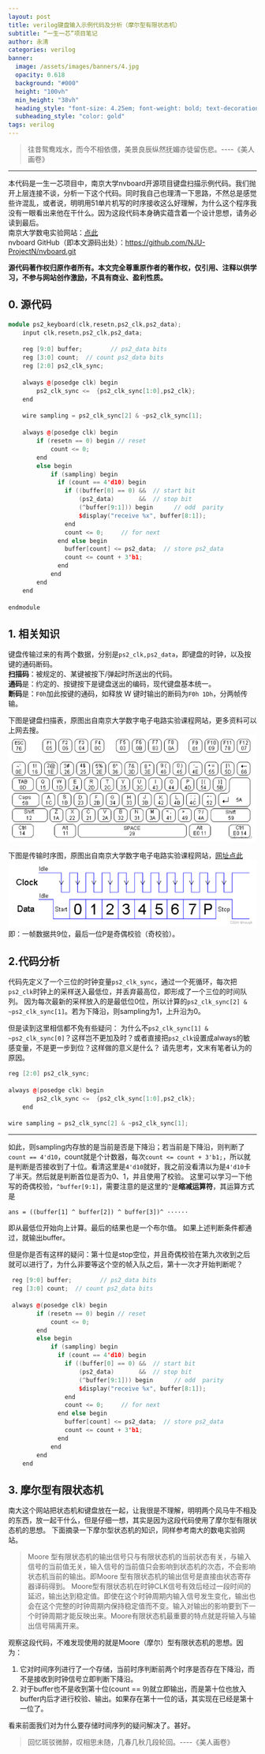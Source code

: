 ```yaml
---
layout: post
title: verilog键盘输入示例代码及分析（摩尔型有限状态机）
subtitle: “一生一芯”项目笔记
author: 永清
categories: verilog
banner:
  image: /assets/images/banners/4.jpg
  opacity: 0.618
  background: "#000"
  height: "100vh"
  min_height: "38vh"
  heading_style: "font-size: 4.25em; font-weight: bold; text-decoration: underline"
  subheading_style: "color: gold"
tags: verilog
---
```


> 往昔鸳鸯戏水，而今不相依偎，美景良辰纵然抚媚亦徒留伤悲。----《美人画卷》

---

本代码是一生一芯项目中，南京大学nvboard开源项目键盘扫描示例代码。我们抛开上层连接不谈，分析一下这个代码。同时我自己也理清一下思路，不然总是感觉些许混乱，或者说，明明用51单片机写的时序接收这么好理解，为什么这个程序我没有一眼看出来他在干什么。因为这段代码本身确实蕴含着一个设计思想，请务必读到最后。<br>
南京大学数电实验网站：[点此](https://nju-projectn.github.io/dlco-lecture-note/index.html)<br>
nvboard GitHub（即本文源码出处）：https://github.com/NJU-ProjectN/nvboard.git

**源代码著作权归原作者所有。本文完全尊重原作者的著作权，仅引用、注释以供学习，不参与网站创作激励，不具有商业、盈利性质。**

## 0. 源代码

```cpp
module ps2_keyboard(clk,resetn,ps2_clk,ps2_data);
    input clk,resetn,ps2_clk,ps2_data;

    reg [9:0] buffer;        // ps2_data bits
    reg [3:0] count;  // count ps2_data bits
    reg [2:0] ps2_clk_sync;

    always @(posedge clk) begin
        ps2_clk_sync <=  {ps2_clk_sync[1:0],ps2_clk};
    end

    wire sampling = ps2_clk_sync[2] & ~ps2_clk_sync[1];

    always @(posedge clk) begin
        if (resetn == 0) begin // reset
            count <= 0;
        end
        else begin
            if (sampling) begin
              if (count == 4'd10) begin
                if ((buffer[0] == 0) &&  // start bit
                    (ps2_data)       &&  // stop bit
                    (^buffer[9:1])) begin      // odd  parity
                    $display("receive %x", buffer[8:1]);
                end
                count <= 0;     // for next
              end else begin
                buffer[count] <= ps2_data;  // store ps2_data
                count <= count + 3'b1;
              end
            end
        end
    end

endmodule
```

## 1. 相关知识

键盘传输过来的有两个数据，分别是`ps2_clk,ps2_data`，即键盘的时钟，以及按键的通码断码。<br>
**扫描码**：被规定的、某键被按下/弹起时所送出的代码。<br>
**通码**是：约定的、按键按下是键盘送出的编码，现代键盘基本统一。<br>
**断码**是：`F0h`加此按键的通码，如释放 W 键时输出的断码为`F0h 1Dh`，分两帧传输。<br>

下图是键盘扫描表，原图出自南京大学数字电子电路实验课程网站，更多资料可以上网去搜。
![键盘扫描码](/assets/images/6/1.png)

下图是传输时序图，原图出自南京大学数字电子电路实验课程网站，[网址点此](https://nju-projectn.github.io/dlco-lecture-note/exp/07.html)
![传输](/assets/images/6/2.png)
即：一帧数据共9位，最后一位P是奇偶校验（奇校验）。

## 2.代码分析
代码先定义了一个三位的时钟变量`ps2_clk_sync`，通过一个死循环，每次把`ps2_clk`时钟上的采样送入最低位，并丢弃最高位，即形成了一个三位的时间队列。
因为每次最新的采样放入的是最低位0位，所以计算的`ps2_clk_sync[2] & ~ps2_clk_sync[1]`。若为下降沿，则sampling为1，上升沿为0。

但是读到这里相信都不免有些疑问：
为什么不`ps2_clk_sync[1] & ~ps2_clk_sync[0]`？这样岂不更加及时？或者直接把`ps2_clk`设置成always的敏感变量，不是更一步到位？这样做的意义是什么？
请先思考，文末有笔者认为的原因。
```cpp
reg [2:0] ps2_clk_sync;

always @(posedge clk) begin
        ps2_clk_sync <=  {ps2_clk_sync[1:0],ps2_clk};
    end
    
wire sampling = ps2_clk_sync[2] & ~ps2_clk_sync[1];
```
---
如此，则sampling内存放的是当前是否是下降沿；若当前是下降沿，则判断了`count == 4'd10`，count就是个计数器，每次`count <= count + 3'b1;`，所以就是判断是否接收到了十位。看清这里是`4'd10`就好，我之前没看清以为是`4'd10`卡了半天。然后就是判断首位是否为0、1，并且使用了校验。
这里可以学习一下他写的奇偶校验，`^buffer[9:1]`，需要注意的是这里的`^`是**缩减运算符**，其运算方式是
```dark
ans = ((buffer[1] ^ buffer[2]) ^ buffer[3])^ ······
```
即从最低位开始向上计算。最后的结果也是一个布尔值。
如果上述判断条件都通过，就输出buffer。

但是你是否有这样的疑问：第十位是stop空位，并且奇偶校验在第九次收到之后就可以进行了，为什么非要等这个空的帧入队之后，第十一次才开始判断呢？
```cpp
 reg [9:0] buffer;        // ps2_data bits
 reg [3:0] count;  // count ps2_data bits

 always @(posedge clk) begin
        if (resetn == 0) begin // reset
            count <= 0;
        end
        else begin
            if (sampling) begin
              if (count == 4'd10) begin
                if ((buffer[0] == 0) &&  // start bit
                    (ps2_data)       &&  // stop bit
                    (^buffer[9:1])) begin      // odd  parity
                    $display("receive %x", buffer[8:1]);
                end
                count <= 0;     // for next
              end else begin
                buffer[count] <= ps2_data;  // store ps2_data
                count <= count + 3'b1;
              end
            end
        end
    end

```

## 3. 摩尔型有限状态机
南大这个网站把状态机和键盘放在一起，让我很是不理解，明明两个风马牛不相及的东西，放一起干什么，但是仔细一想，其实是因为这段代码使用了摩尔型有限状态机的思想。
下面摘录一下摩尔型状态机的知识，同样参考南大的数电实验网站。
> Moore 型有限状态机的输出信号只与有限状态机的当前状态有关，与输入信号的当前值无关，输入信号的当前值只会影响到状态机的次态，不会影响状态机当前的输出。即Moore 型有限状态机的输出信号是直接由状态寄存器译码得到。 Moore型有限状态机在时钟CLK信号有效后经过一段时间的延迟，输出达到稳定值。即使在这个时钟周期内输入信号发生变化，输出也会在这个完整的时钟周期内保持稳定值而不变。输入对输出的影响要到下一个时钟周期才能反映出来。Moore有限状态机最重要的特点就是将输入与输出信号隔离开来。
> 
观察这段代码，不难发现使用的就是Moore（摩尔）型有限状态机的思想。因为：
1. 它对时间序列进行了一个存储，当前时序判断前两个时序是否存在下降沿，而不是接收到时钟信号立即判断下降沿。
2. 对于buffer也不是收到第十位(count == 9)就立即输出，而是第十位也放入buffer内后才进行校验、输出。如果存在第十一位的话，其实现在已经是第十一位了。

看来前面我们对为什么要存储时间序列的疑问解决了。甚好。

> 回忆斑驳微醉，叹相思未随，几春几秋几段轮回。----《美人画卷》